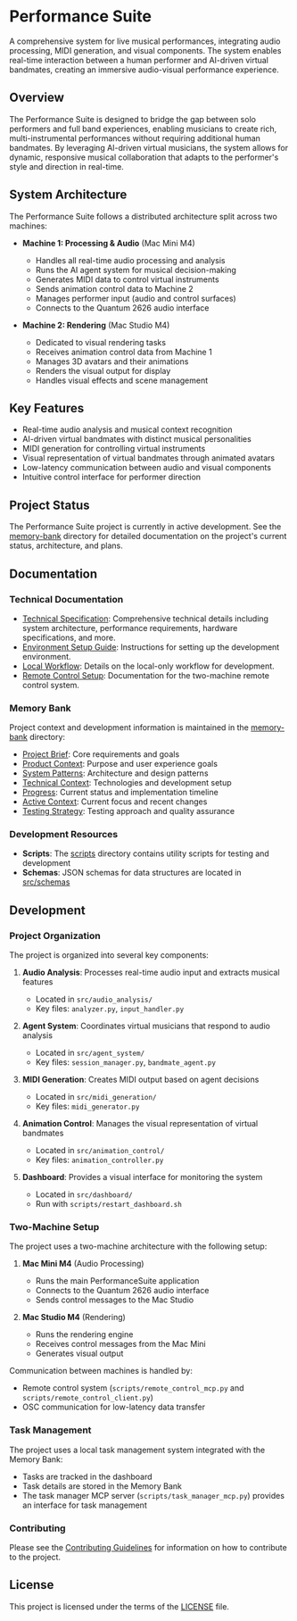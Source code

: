 # Performance Suite

A comprehensive system for live musical performances, integrating audio processing, MIDI generation, and visual components. The system enables real-time interaction between a human performer and AI-driven virtual bandmates, creating an immersive audio-visual performance experience.

## Overview

The Performance Suite is designed to bridge the gap between solo performers and full band experiences, enabling musicians to create rich, multi-instrumental performances without requiring additional human bandmates. By leveraging AI-driven virtual musicians, the system allows for dynamic, responsive musical collaboration that adapts to the performer's style and direction in real-time.

## System Architecture

The Performance Suite follows a distributed architecture split across two machines:

- **Machine 1: Processing & Audio** (Mac Mini M4)
  - Handles all real-time audio processing and analysis
  - Runs the AI agent system for musical decision-making
  - Generates MIDI data to control virtual instruments
  - Sends animation control data to Machine 2
  - Manages performer input (audio and control surfaces)
  - Connects to the Quantum 2626 audio interface

- **Machine 2: Rendering** (Mac Studio M4)
  - Dedicated to visual rendering tasks
  - Receives animation control data from Machine 1
  - Manages 3D avatars and their animations
  - Renders the visual output for display
  - Handles visual effects and scene management

## Key Features

- Real-time audio analysis and musical context recognition
- AI-driven virtual bandmates with distinct musical personalities
- MIDI generation for controlling virtual instruments
- Visual representation of virtual bandmates through animated avatars
- Low-latency communication between audio and visual components
- Intuitive control interface for performer direction

## Project Status

The Performance Suite project is currently in active development. See the [memory-bank](memory-bank/) directory for detailed documentation on the project's current status, architecture, and plans.

## Documentation

### Technical Documentation

- [Technical Specification](docs/technical_specification.md): Comprehensive technical details including system architecture, performance requirements, hardware specifications, and more.
- [Environment Setup Guide](docs/environment_setup_guide.md): Instructions for setting up the development environment.
- [Local Workflow](docs/local_only_workflow.md): Details on the local-only workflow for development.
- [Remote Control Setup](scripts/README_remote_control.md): Documentation for the two-machine remote control system.

### Memory Bank

Project context and development information is maintained in the [memory-bank](memory-bank/) directory:

- [Project Brief](memory-bank/projectbrief.md): Core requirements and goals
- [Product Context](memory-bank/productContext.md): Purpose and user experience goals
- [System Patterns](memory-bank/systemPatterns.md): Architecture and design patterns
- [Technical Context](memory-bank/techContext.md): Technologies and development setup
- [Progress](memory-bank/progress.md): Current status and implementation timeline
- [Active Context](memory-bank/activeContext.md): Current focus and recent changes
- [Testing Strategy](memory-bank/testingStrategy.md): Testing approach and quality assurance

### Development Resources

- **Scripts**: The [scripts](scripts/) directory contains utility scripts for testing and development
- **Schemas**: JSON schemas for data structures are located in [src/schemas](src/schemas/)

## Development

### Project Organization

The project is organized into several key components:

1. **Audio Analysis**: Processes real-time audio input and extracts musical features
   - Located in `src/audio_analysis/`
   - Key files: `analyzer.py`, `input_handler.py`

2. **Agent System**: Coordinates virtual musicians that respond to audio analysis
   - Located in `src/agent_system/`
   - Key files: `session_manager.py`, `bandmate_agent.py`

3. **MIDI Generation**: Creates MIDI output based on agent decisions
   - Located in `src/midi_generation/`
   - Key files: `midi_generator.py`

4. **Animation Control**: Manages the visual representation of virtual bandmates
   - Located in `src/animation_control/`
   - Key files: `animation_controller.py`

5. **Dashboard**: Provides a visual interface for monitoring the system
   - Located in `src/dashboard/`
   - Run with `scripts/restart_dashboard.sh`

### Two-Machine Setup

The project uses a two-machine architecture with the following setup:

1. **Mac Mini M4** (Audio Processing)
   - Runs the main PerformanceSuite application
   - Connects to the Quantum 2626 audio interface
   - Sends control messages to the Mac Studio

2. **Mac Studio M4** (Rendering)
   - Runs the rendering engine
   - Receives control messages from the Mac Mini
   - Generates visual output

Communication between machines is handled by:
- Remote control system (`scripts/remote_control_mcp.py` and `scripts/remote_control_client.py`)
- OSC communication for low-latency data transfer

### Task Management

The project uses a local task management system integrated with the Memory Bank:
- Tasks are tracked in the dashboard
- Task details are stored in the Memory Bank
- The task manager MCP server (`scripts/task_manager_mcp.py`) provides an interface for task management

### Contributing

Please see the [Contributing Guidelines](CONTRIBUTING.md) for information on how to contribute to the project.

## License

This project is licensed under the terms of the [LICENSE](LICENSE) file.

